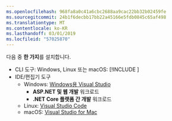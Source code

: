 ```yaml
---
ms.openlocfilehash: 968fa8a0c41a6cbc2688aa9cac22bb32b02459fe
ms.sourcegitcommit: 24b1f6decbb17bb22a45166e5fdb0845c65af498
ms.translationtype: MT
ms.contentlocale: ko-KR
ms.lasthandoff: 03/01/2019
ms.locfileid: "57025870"
---
```

다음 중 **한 가지**를 설치합니다.

* CLI 도구: Windows, Linux 또는 macOS: [!INCLUDE [](~/includes/net-core-sdk-download-link.md)]
* IDE/편집기 도구
  * Windows: [Windows용 Visual Studio](https://www.microsoft.com/net/download/windows)
    * **ASP.NET 및 웹 개발** 워크로드
    * **.NET Core 플랫폼 간 개발** 워크로드
  * Linux: [Visual Studio Code](https://www.microsoft.com/net/download/linux)
  * macOS: [Visual Studio for Mac](https://www.microsoft.com/net/download/macos)

